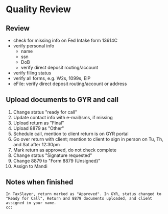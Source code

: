 # Quality Review

## Review
- check for missing info on Fed Intake form 13614C
- verify personal info
  - name
  - ssn
  - DoB
  - verify direct deposit routing/account
- verify filing status
- verify all forms, e.g. W2s, 1099s, EIP
- eFile: verify direct deposit routing/account or address


## Upload documents to GYR and call
1. Change status "ready for call"
1. Update contact info with e-mail/sms, if missing
1. Upload return as "Final"
1. Upload 8879 as "Other"
1. Schedule call, mention to client return is on GYR portal
1. Go over return with client; mention to client to sign in person on Tu, Th, and Sat after 12:30pm
1. Mark return as approved, do not check complete
1. Change status "Signature requested"
1. Change 8879 to "Form 8879 (Unsigned)"
1. Assign to Mandi

## Notes when finished
```
In TaxSlayer, return marked as "Approved". In GYR, status changed to "Ready for Call", Return and 8879 documents uploaded, and client assigned in your name.
cc: 
```
